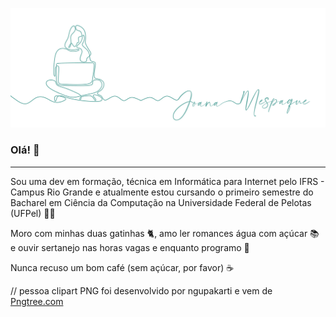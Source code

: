 ![capa github](https://github.com/joanamespaque/joanamesapque/blob/main/images/header.png)  


### Olá! :call_me_hand:

---

Sou uma dev em formação, técnica em Informática para Internet pelo IFRS - Campus Rio Grande e atualmente estou cursando o primeiro semestre do Bacharel em Ciência da Computação na Universidade Federal de Pelotas (UFPel) :woman_student:	

Moro com minhas duas gatinhas :cat2:, amo ler romances água com açúcar :books: e ouvir sertanejo nas horas vagas e enquanto programo :cowboy_hat_face:

Nunca recuso um bom café (sem açúcar, por favor) :coffee:	

// pessoa clipart PNG foi desenvolvido por ngupakarti e vem de <a href="https://pt.pngtree.com">Pngtree.com</a>
